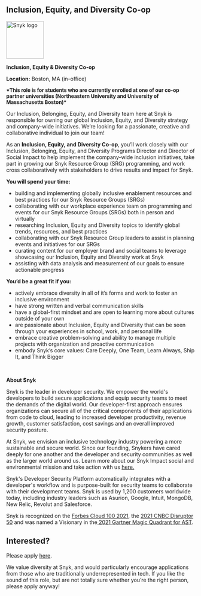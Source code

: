 Inclusion, Equity, and Diversity Co-op
---

<img src="https://res.cloudinary.com/snyk/image/upload/v1537345894/press-kit/brand/logo-black.png" width="100" alt="Snyk logo" />

<p><strong>Inclusion, Equity &amp; Diversity Co-op&nbsp;&nbsp;</strong></p>
<p><strong>Location:</strong><span style="font-weight: 400;"> Boston, MA (in-office)</span></p>
<p><span style="font-weight: 400;"><span style="font-size: 10pt;"><strong>*This role is for students who are currently enrolled at one of our co-op partner universities (Northeastern University and University of Massachusetts Boston)*</strong></span></span></p>
<p><span style="font-weight: 400;">Our Inclusion, Belonging, Equity, and Diversity team here at Snyk is responsible for owning our global Inclusion, Equity, and Diversity strategy and company-wide initiatives. </span><span style="font-weight: 400;">We’re looking for a passionate, creative and collaborative individual to join our team!&nbsp;</span></p>
<p><span style="font-weight: 400;">As an </span><strong>Inclusion, Equity, and Diversity Co-op</strong><span style="font-weight: 400;">, you’ll work closely with our Inclusion, Belonging, Equity, and Diversity Programs Director and Director of Social Impact to help implement the company-wide inclusion initiatives, take part in growing our Snyk Resource Group (SRG) programming, and work cross collaboratively with stakeholders to drive results and impact for Snyk.&nbsp;</span></p>
<p><strong>You will spend your time:&nbsp;&nbsp;</strong></p>
<ul>
<li style="font-weight: 400;"><span style="font-weight: 400;">building and implementing globally inclusive enablement resources and best practices for our Snyk Resource Groups (SRGs)</span></li>
<li style="font-weight: 400;"><span style="font-weight: 400;">collaborating with our workplace experience team on programming and events for our Snyk Resource Groups (SRGs) both in person and virtually</span></li>
<li style="font-weight: 400;"><span style="font-weight: 400;">researching Inclusion, Equity and Diversity topics to identify global trends, resources, and best practices&nbsp;</span></li>
<li style="font-weight: 400;"><span style="font-weight: 400;">collaborating with our Snyk Resource Group leaders to assist in planning events and initiatives for our SRGs</span></li>
<li style="font-weight: 400;"><span style="font-weight: 400;">curating content for our employer brand and social teams to leverage showcasing our Inclusion, Equity and Diversity work at Snyk</span></li>
<li style="font-weight: 400;"><span style="font-weight: 400;">assisting with data analysis and measurement of our goals to ensure actionable progress</span></li>
</ul>
<p><strong>You’d be a great fit if you:</strong></p>
<ul>
<li style="font-weight: 400;"><span style="font-weight: 400;">actively embrace diversity in all of it’s forms and work to foster an inclusive environment</span></li>
<li style="font-weight: 400;"><span style="font-weight: 400;">have strong written and verbal communication skills</span></li>
<li style="font-weight: 400;"><span style="font-weight: 400;">have a global-first mindset and are open to learning more about cultures outside of your own</span></li>
<li style="font-weight: 400;"><span style="font-weight: 400;">are passionate about Inclusion, Equity and Diversity that can be seen through your experiences in school, work, and personal life</span></li>
<li style="font-weight: 400;"><span style="font-weight: 400;">embrace creative problem-solving and ability to manage multiple projects with organization and proactive communication</span></li>
<li style="font-weight: 400;"><span style="font-weight: 400;">embody Snyk’s core values: Care Deeply, One Team, Learn Always, Ship It, and Think Bigger</span></li>
</ul>
<p>&nbsp;</p><div class="content-conclusion"><p><strong>About Snyk</strong></p>
<p><span style="font-weight: 400;">Snyk is the leader in developer security. We empower the world's developers to build secure applications and equip security teams to meet the demands of the digital world. Our developer-first approach ensures organizations can secure all of the critical components of their applications from code to cloud, leading to increased developer productivity, revenue growth, customer satisfaction, cost savings and an overall improved security posture.&nbsp;</span></p>
<p><span style="font-weight: 400;">At Snyk, we envision an inclusive technology industry powering a more sustainable and secure world.</span> <span style="font-weight: 400;">Since our founding, Snykers have cared deeply for one another and the developer and security communities as well as the larger world around us. Learn more about our Snyk Impact social and environmental mission and take action with us </span><a href="https://snyk.io/about/snyk-impact/"><span style="font-weight: 400;">here.</span></a></p>
<p><span style="font-weight: 400;">Snyk's Developer Security Platform automatically integrates with a developer's workflow and is purpose-built for security teams to collaborate with their development teams. Snyk is used by 1,200 customers worldwide today, including industry leaders such as Asurion, Google, Intuit, MongoDB, New Relic, Revolut and Salesforce.</span></p>
<p><span style="font-weight: 400;">Snyk is recognized on the </span><a href="https://www.forbes.com/cloud100/#6f24b5ba5f94"><span style="font-weight: 400;">Forbes Cloud 100 2021</span></a><span style="font-weight: 400;">, the </span><a href="https://www.cnbc.com/2021/05/25/these-are-the-2021-cnbc-disruptor-50-companies.html"><span style="font-weight: 400;">2021 CNBC Disruptor 50</span></a><span style="font-weight: 400;"> and was named a Visionary in the</span><a href="https://snyk.io/blog/snyk-visionary-2021-gartner-magic-quadrant-for-ast/"><span style="font-weight: 400;"> 2021 Gartner Magic Quadrant for AST</span></a><span style="font-weight: 400;">.</span></p></div>

Interested?
---

Please apply [here](https://boards.greenhouse.io/snyk/jobs/6356512002#app).

We value diversity at Snyk, and would particularly encourage applications from those who are traditionally underrepresented in tech.
If you like the sound of this role, but are not totally sure whether you’re the right person, please apply anyway!
